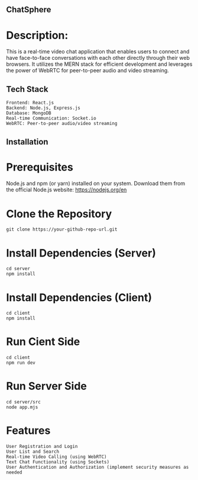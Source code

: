 ## ChatSphere
# Description:
This is a real-time video chat application that enables users to connect and have face-to-face conversations with each other directly through their web browsers. It utilizes the MERN stack for efficient development and leverages the power of WebRTC for peer-to-peer audio and video streaming.

## Tech Stack

    Frontend: React.js
    Backend: Node.js, Express.js
    Database: MongoDB
    Real-time Communication: Socket.io
    WebRTC: Peer-to-peer audio/video streaming

## Installation
# Prerequisites
Node.js and npm (or yarn) installed on your system. Download them from the official Node.js website: https://nodejs.org/en

# Clone the Repository
    git clone https://your-github-repo-url.git

# Install Dependencies (Server)
    cd server
    npm install

# Install Dependencies (Client)
    cd client
    npm install
# Run Cient Side
    cd client
    npm run dev
# Run Server Side
    cd server/src
    node app.mjs
# Features
    User Registration and Login
    User List and Search
    Real-time Video Calling (using WebRTC)
    Text Chat Functionality (using Sockets)
    User Authentication and Authorization (implement security measures as needed
